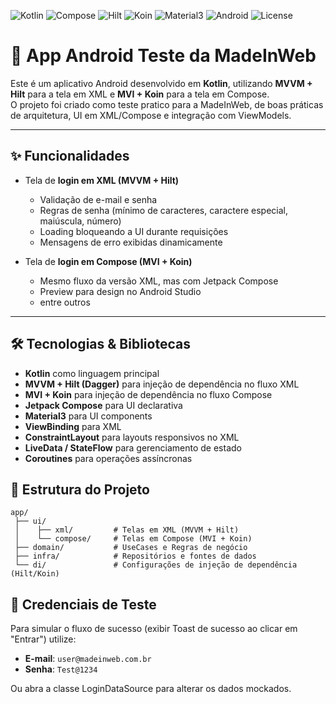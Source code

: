 ![Kotlin](https://img.shields.io/badge/Kotlin-2.0-blue?logo=kotlin)
![Compose](https://img.shields.io/badge/Jetpack%20Compose-stable-blue?logo=jetpackcompose)
![Hilt](https://img.shields.io/badge/Hilt-DI-orange?logo=dagger)
![Koin](https://img.shields.io/badge/Koin-DI-purple)
![Material3](https://img.shields.io/badge/Material-3-blue?logo=materialdesign)
![Android](https://img.shields.io/badge/Android-7.0%2B-green?logo=android)
![License](https://img.shields.io/github/license/Vinicius92/TesteAndroidMadeInWeb)


# 📱 App Android Teste da MadeInWeb

Este é um aplicativo Android desenvolvido em **Kotlin**, utilizando **MVVM + Hilt** para a tela em XML e **MVI + Koin** para a tela em Compose.  
O projeto foi criado como teste pratico para a MadeInWeb, de boas práticas de arquitetura, UI em XML/Compose e integração com ViewModels.

---

## ✨ Funcionalidades

- Tela de **login em XML (MVVM + Hilt)**  
  - Validação de e-mail e senha  
  - Regras de senha (mínimo de caracteres, caractere especial, maiúscula, número)  
  - Loading bloqueando a UI durante requisições  
  - Mensagens de erro exibidas dinamicamente  

- Tela de **login em Compose (MVI + Koin)**  
  - Mesmo fluxo da versão XML, mas com Jetpack Compose  
  - Preview para design no Android Studio  
  - entre outros

---

## 🛠️ Tecnologias & Bibliotecas

- **Kotlin** como linguagem principal
- **MVVM + Hilt (Dagger)** para injeção de dependência no fluxo XML
- **MVI + Koin** para injeção de dependência no fluxo Compose
- **Jetpack Compose** para UI declarativa
- **Material3** para UI components
- **ViewBinding** para XML
- **ConstraintLayout** para layouts responsivos no XML
- **LiveData / StateFlow** para gerenciamento de estado
- **Coroutines** para operações assíncronas

## 📂 Estrutura do Projeto

```text
app/
 ├── ui/
 │    ├── xml/         # Telas em XML (MVVM + Hilt)
 │    └── compose/     # Telas em Compose (MVI + Koin)
 ├── domain/           # UseCases e Regras de negócio
 ├── infra/            # Repositórios e fontes de dados
 └── di/               # Configurações de injeção de dependência (Hilt/Koin)
```

## 🔑 Credenciais de Teste

Para simular o fluxo de sucesso (exibir Toast de sucesso ao clicar em "Entrar") 
utilize:

- **E-mail**: `user@madeinweb.com.br`  
- **Senha**: `Test@1234`

Ou abra a classe LoginDataSource para alterar os dados mockados.
